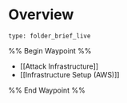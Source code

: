# Overview
 
```ccard
type: folder_brief_live
```
%% Begin Waypoint %%
- [[Attack Infrastructure]]
- [[Infrastructure Setup (AWS)]]

%% End Waypoint %%
